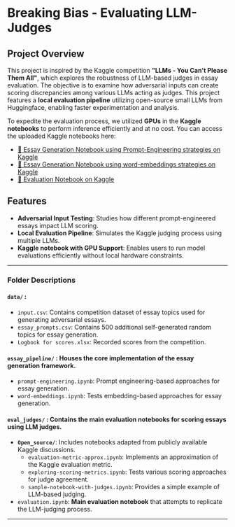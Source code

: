# Breaking Bias - Evaluating LLM-Judges

## Project Overview

This project is inspired by the Kaggle competition **"LLMs - You Can't Please Them All"**, which explores the robustness of LLM-based judges in essay evaluation. The objective is to examine how adversarial inputs can create scoring discrepancies among various LLMs acting as judges. This project features a **local evaluation pipeline** utilizing open-source small LLMs from Huggingface, enabling faster experimentation and analysis.

To expedite the evaluation process, we utilized **GPUs** in the **Kaggle notebooks** to perform inference efficiently and at no cost. You can access the uploaded Kaggle notebooks here:

- [🔗 Essay Generation Notebook using Prompt-Engineering strategies on Kaggle](https://www.kaggle.com/code/ginnguo/ece324-prompt-engineered-essay-generation)
- [🔗 Essay Generation Notebook using word-embeddings strategies on Kaggle](https://www.kaggle.com/code/ginnguo/ece324-10-142-score-v2)
- [🔗 Evaluation Notebook on Kaggle](https://www.kaggle.com/code/ig0yss/evaluation)

## Features

- **Adversarial Input Testing**: Studies how different prompt-engineered essays impact LLM scoring.
- **Local Evaluation Pipeline**: Simulates the Kaggle judging process using multiple LLMs.
- **Kaggle notebook with GPU Support**: Enables users to run model evaluations efficiently without local hardware constraints.

---

### **Folder Descriptions**

#### `data/` :

- `input.csv`: Contains competition dataset of essay topics used for generating adversarial essays.
- `essay_prompts.csv`: Contains 500 additional self-generated random topics for essay generation.
- `Logbook for scores.xlsx`: Recorded scores from the competition.

#### `essay_pipeline/` : Houses the **core implementation** of the essay generation framework.

- `prompt-engineering.ipynb`: Prompt engineering-based approaches for essay generation.
- `word-embeddings.ipynb`: Tests embedding-based approaches for essay generation.

#### `eval_judges/` : Contains **the main evaluation notebooks** for scoring essays using LLM judges.

- **`Open_source/`**: Includes notebooks adapted from publicly available Kaggle discussions.
  - `evaluation-metric-approx.ipynb`: Implements an approximation of the Kaggle evaluation metric.
  - `exploring-scoring-metrics.ipynb`: Tests various scoring approaches for judge agreement.
  - `sample-notebook-with-judges.ipynb`: Provides a simple example of LLM-based judging.
- `evaluation.ipynb`: **Main evaluation notebook** that attempts to replicate the LLM-judging process.

---
